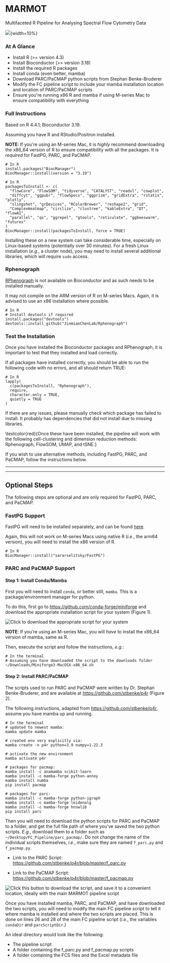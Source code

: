 # MARMOT

Multifaceted R Pipeline for Analysing Spectral Flow Cytometry Data 

![](MARMOT_Logo_2_bw.png){width=10%}

### At A Glance

* Install R (>= version 4.3)
* Install Bioconductor (>= version 3.18)
* Install the required R packages
* Install conda (even better, mamba)
* Download PARC/PaCMAP python scripts from Stephan Benke-Bruderer
* Modify the FC pipeline script to include your mamba installation location and location of PARC/PaCMAP scripts 
* Ensure you're running x86 R and mamba if using M-series Mac to ensure compatibility with everything

### Full Instructions

Based on R 4.4.1; Bioconductor 3.19.

Assuming you have R and RStudio/Positron installed. 

**NOTE**: If you're using an M-series Mac, it is *highly* recommend downloading the x86_64 version of R to ensure compatibility with all the packages. It is *required* for FastPG, PARC, and PaCMAP. 

```{r eval = F}
# In R
install.packages("BiocManager")
BiocManager::install(version = "3.19")
```

```{r eval = F}
# In R
packagesToInstall <- c(
  "flowCore", "FlowSOM", "tidyverse", "CATALYST", "readxl", "cowplot", 
  "diffcyt", "ggpubr", "flowSpecs", "ggprism", "gridExtra", "rstatix", "plotly",
  "slingshot", "grDevices", "RColorBrewer", "reshape2", "grid", 
  "ComplexHeatmap", "circlize", "clustree", "kableExtra", "DT", "flowAI", 
  "parallel", "qs", "ggrepel", "gtools", "reticulate", "ggbeeswarm", "futures"
)
BiocManager::install(packagesToInstall, force = TRUE)
```

Installing these on a new system can take considerable time, especially on Linux-based systems (potentially over 30 minutes). For a fresh Linux installation (*e.g.*, a cluster node), you may need to install several additional libraries, which will require `sudo` access.

### Rphenograph

[RPhenograph](https://github.com/JinmiaoChenLab/Rphenograph) is not available on Bioconductor and as such needs to be installed manually. 

It may not compile on the ARM version of R on M-series Macs. Again, it is advised to use an x86 installation where possible. 



```{r eval = F}
# In R
# Install devtools if required
install.packages("devtools")
devtools::install_github("JinmiaoChenLab/Rphenograph")
```

### Test the Installation

Once you have installed the Bioconductor packages and RPhenograph, it is important to test that they installed and load correctly. 

If all packages have installed correctly, you should be able to run the following code with no errors, and all should return TRUE:

```{r eval = F}
# In R
lapply(
  c(packagesToInstall, "Rphenograph"), 
  require, 
  character.only = TRUE, 
  quietly = TRUE
)
```

If there are any issues, please manually check which package has failed to install. It probably has dependencies that did not install due to missing libraries. 

\textcolor{red}{Once these have been installed, the pipeline will work with the following cell-clustering and dimension reduction methods: Rphenograph, FlowSOM, UMAP, and tSNE.}

If you wish to use alternative methods, including FastPG, PARC, and PaCMAP, follow the instructions below. 

****** 

****** 

## Optional Steps

The following steps are optional and are only required for FastPG, PARC, and PaCMAP.

### FastPG Support 

FastPG will need to be installed separately, and can be found [here](https://github.com/sararselitsky/FastPG).

Again, this will not work on M-series Macs using native R (*i.e.*, the arm64 version), you will need to install the x86 version of R.

```{r eval = F}
# In R
BiocManager::install("sararselitsky/FastPG")
```

### PARC and PaCMAP Support 

#### Step 1: Install Conda/Mamba 

First you will need to install `conda`, or better still, `mamba`. This is a package/environment manager for python. 

To do this, first go to https://github.com/conda-forge/miniforge and download the appropriate installation script for your system (Figure 1).

![Click to download the appropriate script for your system](Mamba_Install_1.png)

**NOTE**: If you're using an M-series Mac, you will *have* to install the x86_64 version of mamba, same as R.

Then, execute the script and follow the instructions, *e.g.*:

```{bash eval = F}
# In the terminal
# Assuming you have downloaded the script to the downloads folder 
~/Downloads/Miniforge3-MacOSX-x86_64.sh
```

#### Step 2: Install PARC/PaCMAP

The scripts used to run PARC and PaCMAP were written by Dr. Stephan Benke-Bruderer, and are available at https://github.com/stbenke/p4r (Figure 2).

The following instructions, adapted from https://github.com/stbenke/p4r, assume you have mamba up and running.

```{bash, eval = F}
# In the terminal
# updated to newest mamba: 
mamba update mamba

# created env very explicitly via:
mamba create -n p4r python=3.9 numpy=1.22.3  

# activate the new environment
mamba activate p4r

# packages for pacmap:  
mamba install -c anamamba scikit-learn  
mamba install -c mamba-forge python-annoy  
mamba install numba  
pip install pacmap  

# packages for parc:  
mamba install -c mamba-forge python-igraph
mamba install -c mamba-forge leidenalg
mamba install -c mamba-forge hnswlib
pip install parc
```

Then you will need to download the python scripts for PARC and PaCMAP to a folder, and get the full file path of where you've saved the two python scripts. *E.g.*, download them to a folder such as `~/Desktop/FC_Pipeline/parc_pacmap/`. Do not change the name of the individual scripts themselves, *i.e.*, make sure they are named `f_parc.py` and `f_pacmap.py`.

* Link to the PARC Script: https://github.com/stbenke/p4r/blob/master/f_parc.py

* Link to the PaCMAP Script: https://github.com/stbenke/p4r/blob/master/f_pacmap.py

![Click this button to download the script, and save it to a convenient location, ideally with the main MARMOT pipeline script](Mamba_Install_2.png)

Once you have installed mamba, PARC, and PaCMAP, and have downloaded the two scripts, you will need to modify the main FC pipeline script to tell it where mamba is installed and where the two scripts are placed. This is done on lines 26 and 28 of the main FC pipeline script (*i.e.*, the variables `condaDir` and `parcScriptDir`.)

An ideal directory would look like the following:

* The pipeline script
* A folder containing the f_parc.py and f_pacmap.py scripts 
* A folder containing the FCS files and the Excel metadata file